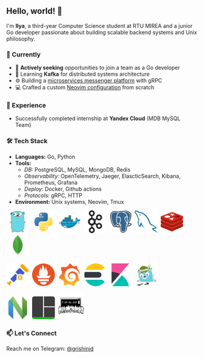 ## Hello, world! 👋

I'm **Ilya**, a third-year Computer Science student at RTU MIREA and a junior Go developer passionate about building scalable backend systems and Unix philosophy.

### 🚀 Currently
- 🔭 **Actively seeking** opportunities to join a team as a Go developer
- 🌱 Learning **Kafka** for distributed systems architecture
- ⚙️ Building a [microservices messenger platform](https://github.com/WithSoull/messenger-overview) with gRPC
- 💻 Crafted a custom [Neovim configuration](https://github.com/WithSoull/soull.nvim) from scratch

### 💼 Experience
- Successfully completed internship at **Yandex Cloud** (MDB MySQL Team)

### 🛠️ Tech Stack
- **Languages:** Go, Python
- **Tools:** 
  - _DB:_ PostgreSQL, MySQL, MongoDB, Redis
  - _Observability:_ OpenTelemetry, Jaeger, ElascticSearch, Kibana, Prometheus, Grafana
  - _Deploy:_ Docker, Github actions
  - _Protocols:_ gRPC, HTTP
- **Environment:** Unix systems, Neovim, Tmux
  
<p>
<img src="https://github.com/devicons/devicon/blob/master/icons/go/go-original.svg" title="Go"  alt="Go" width="60" height="60"/>&nbsp;
<img src="https://github.com/devicons/devicon/blob/master/icons/python/python-original.svg" title="Python"  alt="Python" width="60" height="60"/>&nbsp;
<img src="https://github.com/devicons/devicon/blob/master/icons/docker/docker-original.svg" title="Docker"  alt="Docker" width="60" height="60"/>&nbsp;
<img src="https://github.com/devicons/devicon/blob/master/icons/apachekafka/apachekafka-original.svg" title="Apache Kafka"  alt="Apache Kafka" width="60" height="60"/>&nbsp;
<img src="https://github.com/devicons/devicon/blob/master/icons/postgresql/postgresql-original.svg" title="PostgreSQL"  alt="PostgreSQL" width="60" height="60"/>&nbsp;
<img src="https://github.com/devicons/devicon/blob/master/icons/mysql/mysql-original.svg" title="MySQL"  alt="MySQL" width="60" height="60"/>&nbsp;
<img src="https://github.com/devicons/devicon/blob/master/icons/redis/redis-original.svg" title="Redis"  alt="Redis" width="60" height="60"/>&nbsp;
<img src="https://github.com/devicons/devicon/blob/master/icons/mongodb/mongodb-original.svg" title="Mongo"  alt="Mongo" width="60" height="60"/>&nbsp;
</p>
<p>
<img src="https://github.com/devicons/devicon/blob/master/icons/opentelemetry/opentelemetry-original.svg" title="OTEL" **alt="OTEL" width="60" height="60"/>&nbsp;
<img src="https://github.com/devicons/devicon/blob/master/icons/prometheus/prometheus-original.svg" title="Prometheus" **alt="Prometheus" width="60" height="60"/>&nbsp;
<img src="https://github.com/devicons/devicon/blob/master/icons/grafana/grafana-original.svg" title="Grafana"  alt="Grafana" width="60" height="60"/>&nbsp;
<img src="https://github.com/devicons/devicon/blob/master/icons/elasticsearch/elasticsearch-original.svg" title="ELS" **alt="ELS" width="60" height="60"/>&nbsp;
<img src="https://github.com/devicons/devicon/blob/master/icons/kibana/kibana-original.svg" title="Kibana" **alt="Kibana" width="60" height="60"/>&nbsp;
<img src="https://github.com/devicons/devicon/blob/master/icons/jaegertracing/jaegertracing-original.svg" title="Jaeger" **alt="Jaeger" width="60" height="60"/>&nbsp;
</p>
<p>
<img src="https://github.com/devicons/devicon/blob/master/icons/neovim/neovim-original.svg" title="Neovim"  alt="Neovim" width="60" height="60"/>&nbsp;
<img src="https://github.com/devicons/devicon/blob/master/icons/tmux/tmux-original.svg" title="Tmux"  alt="Tmux" width="60" height="60"/>&nbsp; 
<img src="https://github.com/devicons/devicon/blob/master/icons/ohmyzsh/ohmyzsh-original.svg" title="omz"  alt="omz" width="70" height="70"/>&nbsp; 
</p>

### 📫 Let's Connect
Reach me on Telegram: [@grishinid](https://t.me/grishinid)
